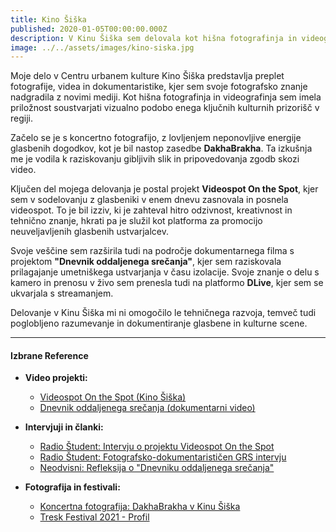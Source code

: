 ```yaml
---
title: Kino Šiška
published: 2020-01-05T00:00:00.000Z
description: V Kinu Šiška sem delovala kot hišna fotografinja in videografinja, kjer sem svoje izkušnje s koncertne fotografije prenesla v svet videa. Vodila sem projekt Videospot On the Spot, ustvarjala dokumentarne vsebine in svoje znanje prenesla tudi na področje live-streaminga.
image: ../../assets/images/kino-siska.jpg
---
```


Moje delo v Centru urbanem kulture Kino Šiška predstavlja preplet fotografije, videa in dokumentaristike, kjer sem svoje fotografsko znanje nadgradila z novimi mediji. Kot hišna fotografinja in videografinja sem imela priložnost soustvarjati vizualno podobo enega ključnih kulturnih prizorišč v regiji.

Začelo se je s koncertno fotografijo, z lovljenjem neponovljive energije glasbenih dogodkov, kot je bil nastop zasedbe **DakhaBrakha**. Ta izkušnja me je vodila k raziskovanju gibljivih slik in pripovedovanja zgodb skozi video.

Ključen del mojega delovanja je postal projekt **Videospot On the Spot**, kjer sem v sodelovanju z glasbeniki v enem dnevu zasnovala in posnela videospot. To je bil izziv, ki je zahteval hitro odzivnost, kreativnost in tehnično znanje, hkrati pa je služil kot platforma za promocijo neuveljavljenih glasbenih ustvarjalcev.

Svoje veščine sem razširila tudi na področje dokumentarnega filma s projektom **"Dnevnik oddaljenega srečanja"**, kjer sem raziskovala prilagajanje umetniškega ustvarjanja v času izolacije. Svoje znanje o delu s kamero in prenosu v živo sem prenesla tudi na platformo **DLive**, kjer sem se ukvarjala s streamanjem.

Delovanje v Kinu Šiška mi ni omogočilo le tehničnega razvoja, temveč tudi poglobljeno razumevanje in dokumentiranje glasbene in kulturne scene.

---
#### Izbrane Reference

* **Video projekti:**
    * [Videospot On the Spot (Kino Šiška)](https://www.youtube.com/watch?v=RtK5UN8Cels)
    * [Dnevnik oddaljenega srečanja (dokumentarni video)](https://www.youtube.com/watch?v=DGq6cCIWgPU)

* **Intervjuji in članki:**
    * [Radio Študent: Intervju o projektu Videospot On the Spot](https://radiostudent.si/kultura/kulturne-novice/videospot-spot)
    * [Radio Študent: Fotografsko-dokumentarističen GRS intervju](https://radiostudent.si/glasba/grs-intervju/fotografsko-dokumentaristicen-grs)
    * [Neodvisni: Refleksija o "Dnevniku oddaljenega srečanja"](https://www.neodvisni.art/refleksija/2020/12/dnevnik-oddaljenega-srecanja/)

* **Fotografija in festivali:**
    * [Koncertna fotografija: DakhaBrakha v Kinu Šiška](https://www.facebook.com/kinosiska.si/photos/dakhabrakha-14-2-2022foto-pia-klan%C4%8Dar/10159543328554876/)
    * [Tresk Festival 2021 - Profil](https://tresk.si/d/2021/artist/pia-klancar)
